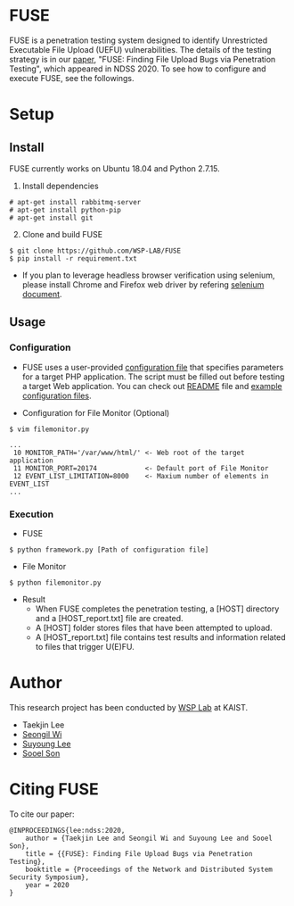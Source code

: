 # FUSE

FUSE is a penetration testing system designed to identify Unrestricted
Executable File Upload (UEFU) vulnerabilities. The details of the testing
strategy is in our
[paper](https://www.ndss-symposium.org/wp-content/uploads/2020/02/23126.pdf),
"FUSE: Finding File Upload Bugs via Penetration Testing", which appeared in
NDSS 2020. To see how to configure and execute FUSE, see the followings.

# Setup
## Install

FUSE currently works on Ubuntu 18.04 and Python 2.7.15.

1. Install dependencies
```
# apt-get install rabbitmq-server
# apt-get install python-pip
# apt-get install git
```

2. Clone and build FUSE
```
$ git clone https://github.com/WSP-LAB/FUSE
$ pip install -r requirement.txt
```

* If you plan to leverage headless browser verification using selenium, please
install Chrome and Firefox web driver by refering [selenium
document](https://selenium.dev/selenium/docs/api/py/index.html).

## Usage
### Configuration

* FUSE uses a user-provided [configuration file](configs/default-credential.conf)
that specifies parameters for a target PHP application. The script must be
filled out before testing a target Web application. You can check out
[README](configs/README.md) file and [example configuration files](configs).


* Configuration for File Monitor (Optional)
```
$ vim filemonitor.py

...
 10 MONITOR_PATH='/var/www/html/' <- Web root of the target application
 11 MONITOR_PORT=20174            <- Default port of File Monitor
 12 EVENT_LIST_LIMITATION=8000    <- Maxium number of elements in EVENT_LIST
...
```


### Execution

* FUSE

```
$ python framework.py [Path of configuration file]
```

* File Monitor

```
$ python filemonitor.py
```

* Result
  * When FUSE completes the penetration testing, a [HOST] directory and a [HOST_report.txt] file are created.
  * A [HOST] folder stores files that have been attempted to upload.
  * A [HOST_report.txt] file contains test results and information related to files that trigger U(E)FU.


# Author
This research project has been conducted by [WSP Lab](https://wsp-lab.github.io) at KAIST.

* Taekjin Lee
* [Seongil Wi](https://seongil-wi.github.io/)
* [Suyoung Lee](https://leeswimming.com/)
* [Sooel Son](https://sites.google.com/site/ssonkaist/home)

# Citing FUSE
To cite our paper:
```
@INPROCEEDINGS{lee:ndss:2020,
    author = {Taekjin Lee and Seongil Wi and Suyoung Lee and Sooel Son},
    title = {{FUSE}: Finding File Upload Bugs via Penetration Testing},
    booktitle = {Proceedings of the Network and Distributed System Security Symposium},
    year = 2020
}
```


